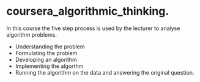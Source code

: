 # coursera_algorithmic_thinking.
In this course the five step process is used by the lecturer to analyse algorithm problems.
* Understanding the problem
* Formulating the problem
* Developing an algorithm
* Implementing the algorthm
* Running the algorithm on the data and answering the original question.
